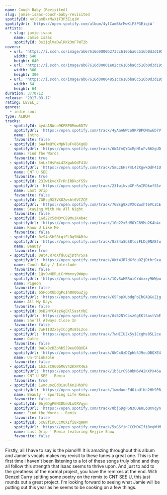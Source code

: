 ```yaml
---
name: Couch Baby (Revisited)
slug: jamie-isaac-couch-baby-revisited
spotifyId: 4ylCamBkrMwXiF3P3EiqiW
spotifyUrl: 'https://open.spotify.com/album/4ylCamBkrMwXiF3P3EiqiW'
artists:
  - slug: jamie-isaac
    name: Jamie Isaac
    spotifyId: 3s2jqlVaDwlRKk3mF7WT2b
covers:
  - url: 'https://i.scdn.co/image/ab67616d0000b273cc610bba6c516b0d3d1957ae'
    width: 640
    height: 640
  - url: 'https://i.scdn.co/image/ab67616d00001e02cc610bba6c516b0d3d1957ae'
    width: 300
    height: 300
  - url: 'https://i.scdn.co/image/ab67616d00004851cc610bba6c516b0d3d1957ae'
    width: 64
    height: 64
duration: 3770712
release: '2017-03-17'
rating: LEVEL_3
genres:
  - indie soul
type: ALBUM
tracks:
  - spotifyId: 4yAaANWco9KPBPOMmw6D7V
    spotifyUrl: 'https://open.spotify.com/track/4yAaANWco9KPBPOMmw6D7V'
    name: Intro
    favourite: false
  - spotifyId: 6WAfmQYGxMpNluFv86XgUD
    spotifyUrl: 'https://open.spotify.com/track/6WAfmQYGxMpNluFv86XgUD'
    name: Find The Words
    favourite: true
  - spotifyId: 5mLzEHsFmL42XgwkOdF41U
    spotifyUrl: 'https://open.spotify.com/track/5mLzEHsFmL42XgwkOdF41U'
    name: CNT U SEE
    favourite: true
  - spotifyId: 23IwikvoXFrRnIRDkofS5v
    spotifyUrl: 'https://open.spotify.com/track/23IwikvoXFrRnIRDkofS5v'
    name: Last Drip
    favourite: false
  - spotifyId: 7GBsg9X3VXOZwsht6VCZCE
    spotifyUrl: 'https://open.spotify.com/track/7GBsg9X3VXOZwsht6VCZCE'
    name: Staying With Me All Night
    favourite: false
  - spotifyId: 1Gd22x5dMOYC89Mu2K4b4c
    spotifyUrl: 'https://open.spotify.com/track/1Gd22x5dMOYC89Mu2K4b4c'
    name: Know U Like Me
    favourite: false
  - spotifyId: 0zS4aSbS8tqiFLDq9NABfw
    spotifyUrl: 'https://open.spotify.com/track/0zS4aSbS8tqiFLDq9NABfw'
    name: Beauty
    favourite: true
  - spotifyId: 0Wt4JR7dXfduOZjDthrSxa
    spotifyUrl: 'https://open.spotify.com/track/0Wt4JR7dXfduOZjDthrSxa'
    name: Couch Baby / Interlude
    favourite: false
  - spotifyId: 1QvSwHBRuiCrWmxxy9WWpu
    spotifyUrl: 'https://open.spotify.com/track/1QvSwHBRuiCrWmxxy9WWpu'
    name: Pigeon
    favourite: false
  - spotifyId: 65FopXUbdgPoIhOAQGuZjg
    spotifyUrl: 'https://open.spotify.com/track/65FopXUbdgPoIhOAQGuZjg'
    name: All My Days
    favourite: false
  - spotifyId: 0sB2NYC4szGgEKlSastVbE
    spotifyUrl: 'https://open.spotify.com/track/0sB2NYC4szGgEKlSastVbE'
    name: She'll Always Close In
    favourite: false
  - spotifyId: 7wHIIUZx5yICcgMs85L2ce
    spotifyUrl: 'https://open.spotify.com/track/7wHIIUZx5yICcgMs85L2ce'
    name: Outro
    favourite: false
  - spotifyId: 0WCx8zDZphb5J9euOBQXE4
    spotifyUrl: 'https://open.spotify.com/track/0WCx8zDZphb5J9euOBQXE4'
    name: Un-thinkable
    favourite: false
  - spotifyId: 1b3LrC960bM6V42KXPX46a
    spotifyUrl: 'https://open.spotify.com/track/1b3LrC960bM6V42KXPX46a'
    name: CNT U SEE - Remix
    favourite: true
  - spotifyId: 1wmduocEdOiaUlKn2Hh9P8
    spotifyUrl: 'https://open.spotify.com/track/1wmduocEdOiaUlKn2Hh9P8'
    name: Beauty - Sporting Life Remix
    favourite: false
  - spotifyId: 0bjGDgPGN3OUeULoQXVqyn
    spotifyUrl: 'https://open.spotify.com/track/0bjGDgPGN3OUeULoQXVqyn'
    name: Find the Words - Remix
    favourite: false
  - spotifyId: 5xGSfinCCCMOXIfi8xqWHM
    spotifyUrl: 'https://open.spotify.com/track/5xGSfinCCCMOXIfi8xqWHM'
    name: Last Drip - Remix featuring Rejjie Snow
    favourite: false
---
```

Firstly, all I have to say is the piano!!!! It is amazing throughout this album and Jamie's
vocals makes my revisit to these tunes a great one. This is the first time I haven't been
listening to a lot of these songs truly blind and they all follow this strength that Isaac
seems to thrive upon. And just to add to the greatness of the normal project, you have the
remixes at the end. With Denzel Curry spitting some poetry on the remix to CNT SEE U, this
just rounds out a great project. I'm looking forward to seeing what Jamie will be putting
out this year as he seems to be cooking on a few things.
